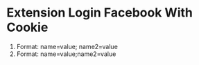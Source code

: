 # Extension Login Facebook With Cookie

1. Format: name=value; name2=value
2. Format: name=value;name2=value
